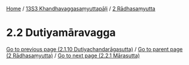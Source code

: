 
[Home](/) / [13S3 Khandhavaggasaṃyuttapāḷi](../../13S3.md) / [2 Rādhasaṃyutta](../2.md)

# 2.2 Dutiyamāravagga


[Go to previous page (2.1.10 Dutiyachandarāgasutta)](2.1/2.1.10.md) / [Go to parent page (2 Rādhasaṃyutta)](../2.md) / [Go to next page (2.2.1 Mārasutta)](2.2/2.2.1.md)


